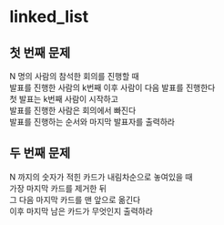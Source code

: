 # linked_list
## 첫 번째 문제
N 명의 사람의 참석한 회의를 진행할 때 <br>
발표를 진행한 사람의 k번째 이후 사람이 다음 발표를 진행한다 <br>
첫 발표는 k번째 사람이 시작하고 <br>
발표를 진행한 사람은 회의에서 빠진다 <br>
발표를 진행하는 순서와 마지막 발표자를 출력하라 <br>

## 두 번째 문제
N 까지의 숫자가 적힌 카드가 내림차순으로 놓여있을 때 <br>
가장 마지막 카드를 제거한 뒤 <br>
그 다음 마지막 카드를 맨 앞으로 옮긴다 <br>
이후 마지막 남은 카드가 무엇인지 출력하라 <br>
